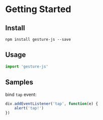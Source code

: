 # Getting Started

## Install

```shell
npm install gesture-js --save
```

## Usage

```javascript
import 'gesture-js'
```

## Samples

bind `tap` event:

```javascript
div.addEventListener('tap', function(e) {
	alert('tap!')
})
```